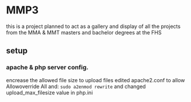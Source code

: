 # MMP3
this is a project planned to act as a gallery and display of all the projects from the MMA &amp; MMT masters and bachelor degrees at the FHS

## setup
### apache & php server config.
encrease the allowed file size to upload files
edited apache2.conf to allow Allowoverride All and:
`sudo a2enmod rewrite`
and changed upload_max_filesize value in php.ini
